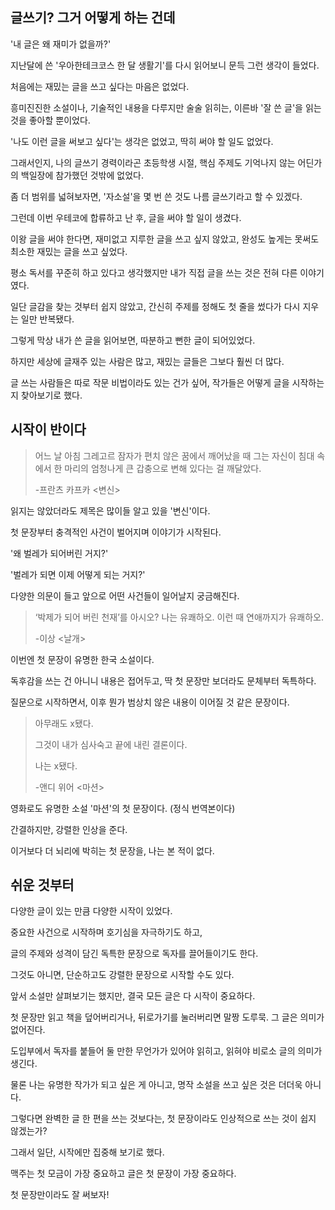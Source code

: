 ## 글쓰기? 그거 어떻게 하는 건데

'내 글은 왜 재미가 없을까?'

지난달에 쓴 '우아한테크코스 한 달 생활기'를 다시 읽어보니 문득 그런 생각이 들었다.

처음에는 재밌는 글을 쓰고 싶다는 마음은 없었다.

흥미진진한 소설이나, 기술적인 내용을 다루지만 술술 읽히는, 이른바 '잘 쓴 글'을 읽는 것을 좋아할 뿐이었다.

'나도 이런 글을 써보고 싶다'는 생각은 없었고, 딱히 써야 할 일도 없었다.

그래서인지, 나의 글쓰기 경력이라곤 초등학생 시절, 핵심 주제도 기억나지 않는 어딘가의 백일장에 참가했던 것밖에 없었다.

좀 더 범위를 넓혀보자면, '자소설'을 몇 번 쓴 것도 나름 글쓰기라고 할 수 있겠다.

그런데 이번 우테코에 합류하고 난 후, 글을 써야 할 일이 생겼다.

이왕 글을 써야 한다면, 재미없고 지루한 글을 쓰고 싶지 않았고, 완성도 높게는 못써도 최소한 재밌는 글을 쓰고 싶었다.

평소 독서를 꾸준히 하고 있다고 생각했지만 내가 직접 글을 쓰는 것은 전혀 다른 이야기였다.

일단 글감을 찾는 것부터 쉽지 않았고, 간신히 주제를 정해도 첫 줄을 썼다가 다시 지우는 일만 반복됐다.

그렇게 막상 내가 쓴 글을 읽어보면, 따분하고 뻔한 글이 되어있었다.

하지만 세상에 글재주 있는 사람은 많고, 재밌는 글들은 그보다 훨씬 더 많다.

글 쓰는 사람들은 따로 작문 비법이라도 있는 건가 싶어, 작가들은 어떻게 글을 시작하는지 찾아보기로 했다.

## 시작이 반이다

> 어느 날 아침 그레고르 잠자가 편치 않은 꿈에서 깨어났을 때 그는 자신이 침대 속에서 한 마리의 엄청나게 큰 갑충으로 변해 있다는 걸 깨달았다.
>
> -프란츠 카프카 <변신>

읽지는 않았더라도 제목은 많이들 알고 있을 '변신'이다.

첫 문장부터 충격적인 사건이 벌어지며 이야기가 시작된다.

'왜 벌레가 되어버린 거지?'

'벌레가 되면 이제 어떻게 되는 거지?'

다양한 의문이 들고 앞으로 어떤 사건들이 일어날지 궁금해진다.

> ‘박제가 되어 버린 천재’를 아시오? 나는 유쾌하오. 이런 때 연애까지가 유쾌하오.
>
> -이상 <날개>

이번엔 첫 문장이 유명한 한국 소설이다.

독후감을 쓰는 건 아니니 내용은 접어두고, 딱 첫 문장만 보더라도 문체부터 독특하다.

질문으로 시작하면서, 이후 뭔가 범상치 않은 내용이 이어질 것 같은 문장이다.

> 아무래도 x됐다.
>
> 그것이 내가 심사숙고 끝에 내린 결론이다.
>
> 나는 x됐다.
>
> -앤디 위어 <마션>

영화로도 유명한 소설 '마션'의 첫 문장이다. (정식 번역본이다)

간결하지만, 강렬한 인상을 준다.

이거보다 더 뇌리에 박히는 첫 문장을, 나는 본 적이 없다.

## 쉬운 것부터

다양한 글이 있는 만큼 다양한 시작이 있었다.

중요한 사건으로 시작하며 호기심을 자극하기도 하고,

글의 주제와 성격이 담긴 독특한 문장으로 독자를 끌어들이기도 한다.

그것도 아니면, 단순하고도 강렬한 문장으로 시작할 수도 있다.

앞서 소설만 살펴보기는 했지만, 결국 모든 글은 다 시작이 중요하다.

첫 문장만 읽고 책을 덮어버리거나, 뒤로가기를 눌러버리면 말짱 도루묵. 그 글은 의미가 없어진다.

도입부에서 독자를 붙들어 둘 만한 무언가가 있어야 읽히고, 읽혀야 비로소 글의 의미가 생긴다.

물론 나는 유명한 작가가 되고 싶은 게 아니고, 명작 소설을 쓰고 싶은 것은 더더욱 아니다.

그렇다면 완벽한 글 한 편을 쓰는 것보다는, 첫 문장이라도 인상적으로 쓰는 것이 쉽지 않겠는가?

그래서 일단, 시작에만 집중해 보기로 했다.

맥주는 첫 모금이 가장 중요하고 글은 첫 문장이 가장 중요하다.

첫 문장만이라도 잘 써보자!
